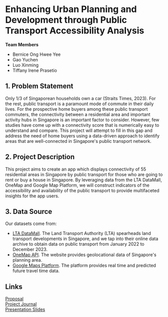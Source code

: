 # Enhancing Urban Planning and Development through Public Transport Accessibility Analysis

**Team Members**
- Bernice Ong Hwee Yee
- Gao Yuchen
- Luo Xinming
- Tiffany Irene Prasetio

## 1. Problem Statement
Only 1/3 of Singaporean households own a car (Straits Times, 2023). For the rest, public transport is a paramount mode of commute in their daily lives. For the prospective home buyers among these public transport commuters, the connectivity between a residential area and important activity hubs in Singapore is an important factor to consider. However, few studies have come up with a connectivity score that is numerically easy to understand and compare. This project will attempt to fill in this gap and address the need of home buyers using a data-driven approach to identify areas that are well-connected in Singapore's public transport network.

## 2. Project Description
This project aims to create an app which displays connectivity of 55 residential areas in Singapore by public transport for those who are going to rent or buy a house in Singapore. By leveraging data from the LTA DataMall, OneMap and Google Map Platform, we will construct indicators of the accessibility and availability of the public transport to provide multifaceted insights for the app users. 
 
## 3. Data Source
Our datasets come from:
- [LTA DataMall](https://datamall.lta.gov.sg/content/datamall/en.html). The Land Transport Authority (LTA) spearheads land transport developments in Singapore, and we tap into their online data archive to obtain data on public transport from January 2022 to December 2023. 
- [OneMap API](https://www.onemap.gov.sg/api). The website provides geolocational data of Singapore's planning area.
- [Google Maps Platform](https://maps.googleapis.com/maps/api). The platform provides real time and predicted future travel time data. 


## Links
[Proposal](https://docs.google.com/document/d/1Rkk9R01Y3jouLnso1FWMFEfWWeDm70d52EWLyjCjkN0/edit)  
[Project Journal](https://docs.google.com/document/d/1KGUR0AjU_-qRQ1V9_KZUK9jvvysmgQItazL7bBX8p4k/edit)  
[Presentation Slides](https://docs.google.com/presentation/d/1V7o_LOmEEwV4NmvkGBOUjGETUEeECNjTOqy2Nqnfvh8/edit#slide=id.g2c95d7e93f3_0_3645)

